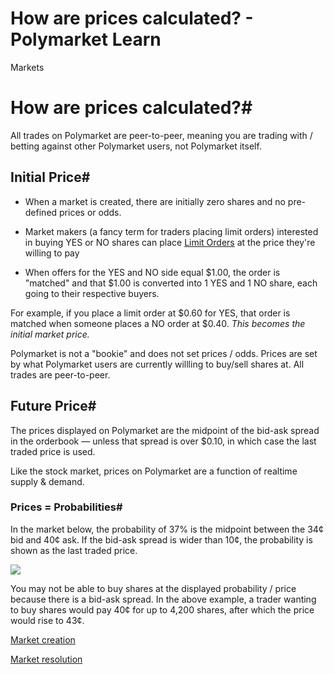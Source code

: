 # How are prices calculated? - Polymarket Learn

Markets

# How are prices calculated?#

All trades on Polymarket are peer-to-peer, meaning you are trading with / betting against other Polymarket users, not Polymarket itself.

## Initial Price#

  * When a market is created, there are initially zero shares and no pre-defined prices or odds.

  * Market makers (a fancy term for traders placing limit orders) interested in buying YES or NO shares can place [Limit Orders](/docs/guides/trading/limit-orders) at the price they're willing to pay

  * When offers for the YES and NO side equal $1.00, the order is "matched" and that $1.00 is converted into 1 YES and 1 NO share, each going to their respective buyers.




For example, if you place a limit order at $0.60 for YES, that order is matched when someone places a NO order at $0.40. _This becomes the initial market price._

Polymarket is not a "bookie" and does not set prices / odds. Prices are set by what Polymarket users are currently willling to buy/sell shares at. All trades are peer-to-peer.

## Future Price#

The prices displayed on Polymarket are the midpoint of the bid-ask spread in the orderbook — unless that spread is over $0.10, in which case the last traded price is used.

Like the stock market, prices on Polymarket are a function of realtime supply & demand.

### Prices = Probabilities#

In the market below, the probability of 37% is the midpoint between the 34¢ bid and 40¢ ask. If the bid-ask spread is wider than 10¢, the probability is shown as the last traded price.

![](https://polymarket-upload.s3.us-east-2.amazonaws.com/how_are_prices_calculated.png)

You may not be able to buy shares at the displayed probability / price because there is a bid-ask spread. In the above example, a trader wanting to buy shares would pay 40¢ for up to 4,200 shares, after which the price would rise to 43¢.

[Market creation](/docs/guides/markets/how-are-markets-created/)

[Market resolution](/docs/guides/markets/how-are-markets-resolved/)

[](https://x.com/polymarket)[](https://discord.gg/polymarket)[](https://github.com/polymarket)

[](https://github.com/polymarket/learn/blob/main/pages/docs/guides/trading/how-are-prices-calculated.mdx)
